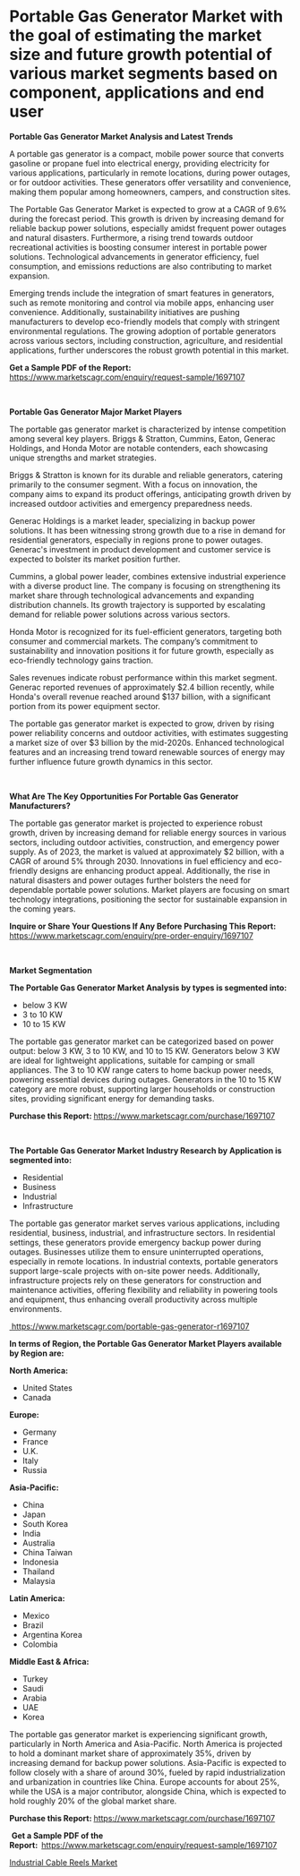 <p><h1>Portable Gas Generator Market with the goal of estimating the market size and future growth potential of various market segments based on component, applications and end user</h1></p><p><strong>Portable Gas Generator Market Analysis and Latest Trends</strong></p>
<p><p>A portable gas generator is a compact, mobile power source that converts gasoline or propane fuel into electrical energy, providing electricity for various applications, particularly in remote locations, during power outages, or for outdoor activities. These generators offer versatility and convenience, making them popular among homeowners, campers, and construction sites.</p><p>The Portable Gas Generator Market is expected to grow at a CAGR of 9.6% during the forecast period. This growth is driven by increasing demand for reliable backup power solutions, especially amidst frequent power outages and natural disasters. Furthermore, a rising trend towards outdoor recreational activities is boosting consumer interest in portable power solutions. Technological advancements in generator efficiency, fuel consumption, and emissions reductions are also contributing to market expansion.</p><p>Emerging trends include the integration of smart features in generators, such as remote monitoring and control via mobile apps, enhancing user convenience. Additionally, sustainability initiatives are pushing manufacturers to develop eco-friendly models that comply with stringent environmental regulations. The growing adoption of portable generators across various sectors, including construction, agriculture, and residential applications, further underscores the robust growth potential in this market.</p></p>
<p><strong>Get a Sample PDF of the Report:&nbsp;</strong> <a href="https://www.marketscagr.com/enquiry/request-sample/1697107?utm_campaign=3127&utm_medium=2&utm_source=Github&utm_content=ia&utm_term=11042025&utm_id=portable-gas-generator">https://www.marketscagr.com/enquiry/request-sample/1697107</a></p>
<p>&nbsp;</p>
<p><strong>Portable Gas Generator Major Market Players</strong></p>
<p><p>The portable gas generator market is characterized by intense competition among several key players. Briggs & Stratton, Cummins, Eaton, Generac Holdings, and Honda Motor are notable contenders, each showcasing unique strengths and market strategies. </p><p>Briggs & Stratton is known for its durable and reliable generators, catering primarily to the consumer segment. With a focus on innovation, the company aims to expand its product offerings, anticipating growth driven by increased outdoor activities and emergency preparedness needs.</p><p>Generac Holdings is a market leader, specializing in backup power solutions. It has been witnessing strong growth due to a rise in demand for residential generators, especially in regions prone to power outages. Generac's investment in product development and customer service is expected to bolster its market position further.</p><p>Cummins, a global power leader, combines extensive industrial experience with a diverse product line. The company is focusing on strengthening its market share through technological advancements and expanding distribution channels. Its growth trajectory is supported by escalating demand for reliable power solutions across various sectors.</p><p>Honda Motor is recognized for its fuel-efficient generators, targeting both consumer and commercial markets. The company’s commitment to sustainability and innovation positions it for future growth, especially as eco-friendly technology gains traction.</p><p>Sales revenues indicate robust performance within this market segment. Generac reported revenues of approximately $2.4 billion recently, while Honda's overall revenue reached around $137 billion, with a significant portion from its power equipment sector. </p><p>The portable gas generator market is expected to grow, driven by rising power reliability concerns and outdoor activities, with estimates suggesting a market size of over $3 billion by the mid-2020s. Enhanced technological features and an increasing trend toward renewable sources of energy may further influence future growth dynamics in this sector.</p></p>
<p>&nbsp;</p>
<p><strong>What Are The Key Opportunities For Portable Gas Generator Manufacturers?</strong></p>
<p><p>The portable gas generator market is projected to experience robust growth, driven by increasing demand for reliable energy sources in various sectors, including outdoor activities, construction, and emergency power supply. As of 2023, the market is valued at approximately $2 billion, with a CAGR of around 5% through 2030. Innovations in fuel efficiency and eco-friendly designs are enhancing product appeal. Additionally, the rise in natural disasters and power outages further bolsters the need for dependable portable power solutions. Market players are focusing on smart technology integrations, positioning the sector for sustainable expansion in the coming years.</p></p>
<p><strong>Inquire or Share Your Questions If Any Before Purchasing This Report:</strong> <a href="https://www.marketscagr.com/enquiry/pre-order-enquiry/1697107?utm_campaign=3127&utm_medium=2&utm_source=Github&utm_content=ia&utm_term=11042025&utm_id=portable-gas-generator">https://www.marketscagr.com/enquiry/pre-order-enquiry/1697107</a></p>
<p>&nbsp;</p>
<p><strong>Market Segmentation</strong></p>
<p><strong>The Portable Gas Generator Market Analysis by types is segmented into:</strong></p>
<p><ul><li>below 3 KW</li><li>3 to 10 KW</li><li>10 to 15 KW</li></ul></p>
<p><p>The portable gas generator market can be categorized based on power output: below 3 KW, 3 to 10 KW, and 10 to 15 KW. Generators below 3 KW are ideal for lightweight applications, suitable for camping or small appliances. The 3 to 10 KW range caters to home backup power needs, powering essential devices during outages. Generators in the 10 to 15 KW category are more robust, supporting larger households or construction sites, providing significant energy for demanding tasks.</p></p>
<p><strong>Purchase this Report:&nbsp;</strong><a href="https://www.marketscagr.com/purchase/1697107?utm_campaign=3127&utm_medium=2&utm_source=Github&utm_content=ia&utm_term=11042025&utm_id=portable-gas-generator">https://www.marketscagr.com/purchase/1697107</a></p>
<p>&nbsp;</p>
<p><strong>The Portable Gas Generator Market Industry Research by Application is segmented into:</strong></p>
<p><ul><li>Residential</li><li>Business</li><li>Industrial</li><li>Infrastructure</li></ul></p>
<p><p>The portable gas generator market serves various applications, including residential, business, industrial, and infrastructure sectors. In residential settings, these generators provide emergency backup power during outages. Businesses utilize them to ensure uninterrupted operations, especially in remote locations. In industrial contexts, portable generators support large-scale projects with on-site power needs. Additionally, infrastructure projects rely on these generators for construction and maintenance activities, offering flexibility and reliability in powering tools and equipment, thus enhancing overall productivity across multiple environments.</p></p>
<p><a href="https://www.marketscagr.com/portable-gas-generator-r1697107?utm_campaign=3127&utm_medium=2&utm_source=Github&utm_content=ia&utm_term=11042025&utm_id=portable-gas-generator">&nbsp;https://www.marketscagr.com/portable-gas-generator-r1697107</a></p>
<p><strong>In terms of Region, the Portable Gas Generator Market Players available by Region are:</strong></p>
<p>
    <p> <strong> North America: </strong>
        <ul>
            <li>United States</li>
            <li>Canada</li>
        </ul>
        </p> 
    <p> <strong> Europe: </strong>
        <ul>
            <li>Germany</li>
            <li>France</li>
            <li>U.K.</li>
            <li>Italy</li>
            <li>Russia</li>
        </ul>
        </p> 
    <p> <strong> Asia-Pacific: </strong>
        <ul>
            <li>China</li>
            <li>Japan</li>
            <li>South Korea</li>
            <li>India</li>
            <li>Australia</li>
            <li>China Taiwan</li>
            <li>Indonesia</li>
            <li>Thailand</li>
            <li>Malaysia</li>
        </ul>
        </p> 
    <p> <strong> Latin America: </strong>
        <ul>
            <li>Mexico</li>
            <li>Brazil</li>
            <li>Argentina Korea</li>
            <li>Colombia</li>
        </ul>
        </p> 
    <p> <strong> Middle East & Africa: </strong>
        <ul>
            <li>Turkey</li>
            <li>Saudi</li>
            <li>Arabia</li>
            <li>UAE</li>
            <li>Korea</li>
        </ul>
    </p>
    </p>
<p><p>The portable gas generator market is experiencing significant growth, particularly in North America and Asia-Pacific. North America is projected to hold a dominant market share of approximately 35%, driven by increasing demand for backup power solutions. Asia-Pacific is expected to follow closely with a share of around 30%, fueled by rapid industrialization and urbanization in countries like China. Europe accounts for about 25%, while the USA is a major contributor, alongside China, which is expected to hold roughly 20% of the global market share.</p></p>
<p><strong>Purchase this Report: </strong><a href="https://www.marketscagr.com/purchase/1697107?utm_campaign=3127&utm_medium=2&utm_source=Github&utm_content=ia&utm_term=11042025&utm_id=portable-gas-generator">https://www.marketscagr.com/purchase/1697107</a></p>
<p>&nbsp;<strong>Get a Sample PDF of the Report:&nbsp;&nbsp;</strong><a href="https://www.marketscagr.com/enquiry/request-sample/1697107?utm_campaign=3127&utm_medium=2&utm_source=Github&utm_content=ia&utm_term=11042025&utm_id=portable-gas-generator">https://www.marketscagr.com/enquiry/request-sample/1697107</a></p>
<p><strong></strong></p>
<p><p><a href="https://github.com/ximensbisade/Market-Research-Report-List-1/blob/main/industrial-cable-reels-market.md?utm_campaign=3127&utm_medium=2&utm_source=Github&utm_content=ia&utm_term=11042025&utm_id=portable-gas-generator">Industrial Cable Reels Market</a></p></p>